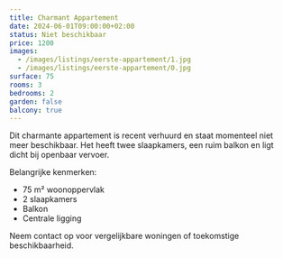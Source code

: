 ```yaml
---
title: Charmant Appartement
date: 2024-06-01T09:00:00+02:00
status: Niet beschikbaar
price: 1200
images:
  - /images/listings/eerste-appartement/1.jpg
  - /images/listings/eerste-appartement/0.jpg
surface: 75
rooms: 3
bedrooms: 2
garden: false
balcony: true
---
```


Dit charmante appartement is recent verhuurd en staat momenteel niet meer beschikbaar. Het heeft twee slaapkamers, een ruim balkon en ligt dicht bij openbaar vervoer.

Belangrijke kenmerken:

- 75 m² woonoppervlak
- 2 slaapkamers
- Balkon
- Centrale ligging

Neem contact op voor vergelijkbare woningen of toekomstige beschikbaarheid.

